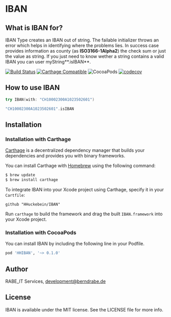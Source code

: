 # IBAN
What is IBAN for?
-------------------
IBAN Type creates an IBAN out of string. The failable initializer throws an error which helps in identifying where the problems lies.
In success case provides information as county (as **ISO3166-1Alpha2**) the check sum or just the value as string.
If you just need to know wether a string contains a valid IBAN you can user myString**.isIBAN**.

[![Build Status](https://travis-ci.org/HHuckebein/IBAN.svg?branch=master)](https://travis-ci.org/HHuckebein/IBAN)
[![Carthage Compatible](https://img.shields.io/badge/Carthage-compatible-4BC51D.svg?style=flat)](https://github.com/Carthage/Carthage)
![CocoaPods](https://img.shields.io/cocoapods/v/HHIBAN.svg)
[![codecov](https://codecov.io/gh/HHuckebein/IBAN/branch/master/graph/badge.svg)](https://codecov.io/gh/HHuckebein/IBAN)

## How to use IBAN

```swift
try IBAN(with: "CH10002300A1023502601")

"CH10002300A1023502601".isIBAN

```

## Installation

### Installation with Carthage

[Carthage](https://github.com/Carthage/Carthage) is a decentralized dependency manager that builds your dependencies and provides you with binary frameworks.

You can install Carthage with [Homebrew](http://brew.sh/) using the following command:

```bash
$ brew update
$ brew install carthage
```

To integrate IBAN into your Xcode project using Carthage, specify it in your `Cartfile`:

```ogdl
github "HHuckebein/IBAN"
```

Run `carthage` to build the framework and drag the built `IBAN.framework` into your Xcode project.

### Installation with CocoaPods

You can install IBAN by including the following line in your Podfile.

```Ruby
pod 'HHIBAN', '~> 0.1.0'
```

## Author

RABE_IT Services, development@berndrabe.de

## License

IBAN is available under the MIT license. See the LICENSE file for more info.
